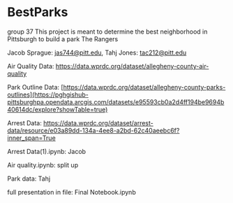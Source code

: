 # BestParks
group 37
This project is meant to determine the best neighborhood in Pittsburgh to build a park
The Rangers

Jacob Sprague: jas744@pitt.edu, Tahj Jones: tac212@pitt.edu

Air Quality Data: https://data.wprdc.org/dataset/allegheny-county-air-quality

Park Outline Data: [https://data.wprdc.org/dataset/allegheny-county-parks-outlines](https://pghgishub-pittsburghpa.opendata.arcgis.com/datasets/e95593cb0a2d4ff194be9694b40614dc/explore?showTable=true)

Arrest Data: https://data.wprdc.org/dataset/arrest-data/resource/e03a89dd-134a-4ee8-a2bd-62c40aeebc6f?inner_span=True

Arrest Data(1).ipynb: Jacob

Air quality.ipynb: split up

Park data: Tahj

full presentation in file: Final Notebook.ipynb

